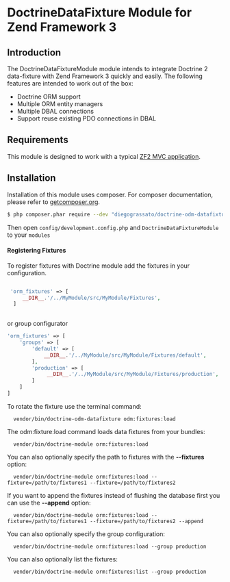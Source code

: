 # DoctrineDataFixture Module for Zend Framework 3
 
## Introduction

The DoctrineDataFixtureModule module intends to integrate Doctrine 2 data-fixture with Zend Framework 3 quickly
and easily. The following features are intended to work out of the box:

  - Doctrine ORM support
  - Multiple ORM entity managers
  - Multiple DBAL connections
  - Support reuse existing PDO connections in DBAL

## Requirements

This module is designed to work with a typical [ZF2 MVC application](https://github.com/zendframework/ZendSkeletonApplication).

## Installation

Installation of this module uses composer. For composer documentation, please refer to
[getcomposer.org](http://getcomposer.org/).

```sh
$ php composer.phar require --dev "diegograssato/doctrine-odm-datafixture": "2.0"
```

Then open `config/development.config.php` and `DoctrineDataFixtureModule` to your `modules`

#### Registering Fixtures

To register fixtures with Doctrine module add the fixtures in your configuration.

```php

 'orm_fixtures' => [
     __DIR__.'/../MyModule/src/MyModule/Fixtures',
  ]
  
```


or group configurator

```php
'orm_fixtures' => [
    'groups' => [
        'default' => [
            __DIR__.'/../MyModule/src/MyModule/Fixtures/default',
        ],
        'production' => [
             __DIR__.'/../MyModule/src/MyModule/Fixtures/production',
        ]
    ]
]
```

To rotate the fixture use the terminal command:

```
  vendor/bin/doctrine-odm-datafixture odm:fixtures:load
```

The odm:fixture:load command loads data fixtures from your bundles:

```
  vendor/bin/doctrine-module orm:fixtures:load
```

You can also optionally specify the path to fixtures with the **--fixtures** option:

```
  vendor/bin/doctrine-module orm:fixtures:load --fixture=/path/to/fixtures1 --fixture=/path/to/fixtures2
```
If you want to append the fixtures instead of flushing the database first you can use the **--append** option:

```
  vendor/bin/doctrine-module orm:fixtures:load --fixture=/path/to/fixtures1 --fixture=/path/to/fixtures2 --append
```

You can also optionally specify the group configuration:

```
  vendor/bin/doctrine-module orm:fixtures:load --group production
``` 

You can also optionally list the fixtures:
```
  vendor/bin/doctrine-module orm:fixtures:list --group production
```